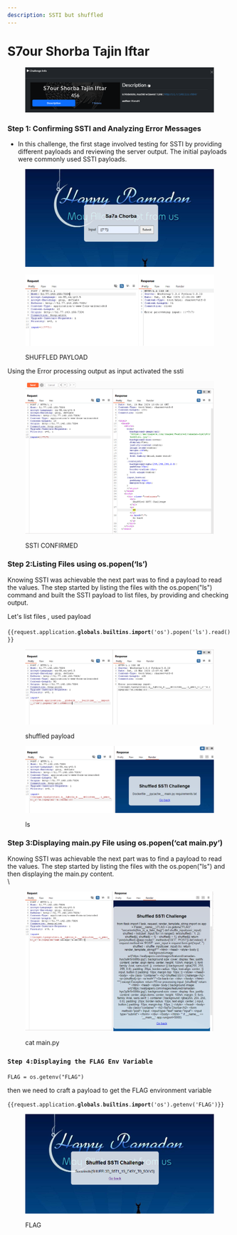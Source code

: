 ```yaml
---
description: SSTI but shuffled
---
```


# S7our Shorba Tajin Iftar

<figure><img src="../../../../../.gitbook/assets/image (92).png" alt=""><figcaption></figcaption></figure>

### **Step 1: Confirming SSTI and Analyzing Error Messages**

* In this challenge, the first stage involved testing for SSTI by providing different payloads and reviewing the server output. The initial payloads were commonly used SSTI payloads.

<figure><img src="../../../../../.gitbook/assets/image (5) (1).png" alt=""><figcaption></figcaption></figure>

<figure><img src="../../../../../.gitbook/assets/image (2) (1) (1) (1).png" alt=""><figcaption><p>SHUFFLED PAYLOAD</p></figcaption></figure>

Using the Error processing output as input activated the ssti

<figure><img src="../../../../../.gitbook/assets/image (4) (1) (1).png" alt=""><figcaption><p>SSTI CONFIRMED</p></figcaption></figure>

### **Step 2:Listing Files using os.popen(‘ls’)**

Knowing SSTI was achievable the next part was to find a payload to read the values. The step started by listing the files with the os.popen("ls") command and built the SSTI payload to list files, by providing and checking output.

Let's list files , used payload \
\
`{{request.application.`**`globals`**`.`**`builtins`**`.`**`import`**`('os').popen('ls').read()}}`



<figure><img src="../../../../../.gitbook/assets/image (5) (1) (1).png" alt=""><figcaption><p>shuffled payload</p></figcaption></figure>

<figure><img src="../../../../../.gitbook/assets/image (6) (1).png" alt=""><figcaption><p>ls</p></figcaption></figure>

### **Step 3:Displaying main.py File using os.popen(‘cat main.py’)**

Knowing SSTI was achievable the next part was to find a payload to read the values. The step started by listing the files with the os.popen("ls") and then displaying the main.py content.\
\


<figure><img src="../../../../../.gitbook/assets/image (7) (1).png" alt=""><figcaption><p>cat main.py</p></figcaption></figure>

### `Step 4:Displaying the FLAG Env Variable`

`FLAG = os.getenv("FLAG")`

then we need to craft a payload to get the FLAG environment variable&#x20;

`{{request.application.`**`globals`**`.`**`builtins`**`.`**`import`**`('os').getenv('FLAG')}}`

<figure><img src="../../../../../.gitbook/assets/image (1) (1) (1) (1).png" alt=""><figcaption><p>FLAG</p></figcaption></figure>

